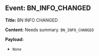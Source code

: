 ## Event: BN_INFO_CHANGED

**Title:** BN INFO CHANGED

**Content:**
Needs summary.
`BN_INFO_CHANGED`

**Payload:**
- `None`